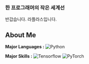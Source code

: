 ### 한 프로그래머의 작은 세계선
반갑습니다. 라플라스입니다.

<!--![Github Stats](https://github-readme-stats.vercel.app/api?username=zhjlee11&theme=buefy&show_icons=true)-->
<!--[![Top Langs](https://github-readme-stats.vercel.app/api/top-langs/?username=zhjlee11&layout=compact&theme=buefy)](https://github.com/anuraghazra/github-readme-stats)-->

## About Me
**Major Languages :** ![Python](http://img.shields.io/badge/-Python_3-3776AB?style=flat-square&logo=python&logoColor=white)



**Major Skills :** ![Tensorflow](http://img.shields.io/badge/-Tensorflow_2-FF6F00?style=flat-square&logo=tensorflow&logoColor=white)
![PyTorch](http://img.shields.io/badge/-PyTorch-EE4C2C?style=flat-square&logo=pytorch&logoColor=white)

